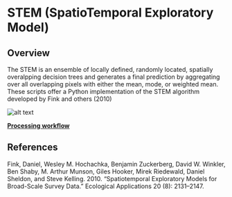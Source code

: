 # STEM (SpatioTemporal Exploratory Model)

## Overview
The STEM is an ensemble of locally defined, randomly located, spatially overalpping decision trees and generates a final prediction by aggregating over all overlapping pixels with either the mean, mode, or weighted mean. These scripts offer a Python implementation of the STEM algorithm developed by Fink and others (2010)

![alt text](https://github.com/eMapR/stem/blob/master/misc/support_sets.jpg "STEM illustration")


__[Processing workflow](https://docs.google.com/document/d/1Weg1KNnGq-rMyaGvv3OvbWbYglNOYVOywyK6w3trtyc/edit?usp=sharing)__

## References
Fink, Daniel, Wesley M. Hochachka, Benjamin Zuckerberg, David W. Winkler, Ben Shaby, M. Arthur Munson, Giles Hooker, Mirek Riedewald, Daniel Sheldon, and Steve Kelling. 2010. “Spatiotemporal Exploratory Models for Broad-Scale Survey Data.” Ecological Applications 20 (8): 2131–2147.
